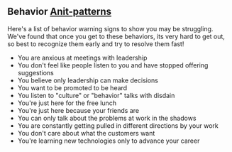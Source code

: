 ## Behavior [Anit-patterns](https://en.wikipedia.org/wiki/Anti-pattern)

Here's a list of behavior warning signs to show you may be struggling.  We've found that once you get to these behaviors, its very hard to get out, so best to recognize them early and try to resolve them fast!

* You are anxious at meetings with leadership
* You don't feel like people listen to you and have stopped offering suggestions
* You believe only leadership can make decisions
* You want to be promoted to be heard
* You listen to "culture" or "behavior" talks with disdain
* You're just here for the free lunch
* You're just here because your friends are
* You can only talk about the problems at work in the shadows
* You are constantly getting pulled in different directions by your work
* You don't care about what the customers want
* You're learning new technologies only to advance your career
